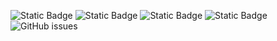 ![Static Badge](https://img.shields.io/badge/blacklists-60-000000) ![Static Badge](https://img.shields.io/badge/blacklisted-2927083-cc0000) ![Static Badge](https://img.shields.io/badge/whitelisted-2244-00CC00) ![Static Badge](https://img.shields.io/badge/streaming_blacklist-28107-000000) ![GitHub issues](https://img.shields.io/github/issues/fabriziosalmi/blacklists)
